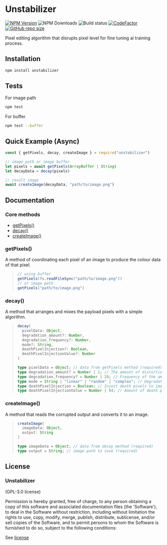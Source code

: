 # Unstabilizer
[![NPM Version](https://img.shields.io/npm/v/unstabilizer)](https://www.npmjs.com/package/unstabilizer)
![NPM Downloads](https://img.shields.io/npm/dw/unstabilizer)
![Build status](https://ci.appveyor.com/api/projects/status/1kc7mwpib6fh8se4?svg=true)
[![CodeFactor](https://www.codefactor.io/repository/github/phaticusthiccy/unstabilizer/badge)](https://www.codefactor.io/repository/github/phaticusthiccy/unstabilizer)
[![GitHub repo size](https://img.shields.io/github/repo-size/phaticusthiccy/Unstabilizer?label=size)](https://github.com/phaticusthiccy/Unstabilizer)

Pixel editing algorithm that disrupts pixel level for fine tuning ai training process.
 
## Installation
```bash
npm install unstabilizer
```
## Tests
For image path 
```bash
npm test
```
For buffer
```bash
npm test --buffer
```

## Quick Example (Async)
```javascript
const { getPixels, decay, createImage } = require("unstabilizer")

// image path or image buffer
let pixels = await getPixels(ArrayBuffer | String) 
let decayData = decay(pixels)

// result image
await createImage(decayData, "path/to/image.png")
```

## Documentation
### Core methods

* [getPixels()](#getpixels)
* [decay()](#decay)
* [createImage()](#createimage)

### getPixels()
A method of coordinating each pixel of an image to produce the colour data of that pixel.

> ```js
> // using buffer
> getPixels(fs.readFileSync("path/to/image.png"))
> // or image path
> getPixels("path/to/image.png")
> ```

### decay()
A method that arranges and mixes the payload pixels with a simple algorithm.

> ```ts
> decay(
>   pixelData: Object,
>   degradation_amount?: Number,
>   degradation_frequency?: Number,
>   mode?: String,
>   deathPixelInjection?: Boolean,
>   deathPixelInjectionValue?: Number
> )
> 
> type pixelData = Object; // data from getPixels method (required)
> type degradation_amount? = Number | 1; // The amount of distortion to add to the image (default 1) (min 1 - max 5) 
> type degradation_frequency? = Number | 20; // Frequency of the amount of distortion to be added to the image (default 20) (min 8 - max 64)
> type mode = String | "linear" | "random" | "complex"; // Degradation mode (default "linear")
> type deathPixelInjection = Boolean; // Inject death pixels to image (default true)
> type deathPixelInjectionValue = Number | 64; // Amount of death pixel to add (default 64) (min 1 - max 64)
> ```

### createImage()
A method that reads the corrupted output and converts it to an image.

> ```ts
> createImage(
>   imageData: Object,
>   output: String
> )
>
> type imageData = Object; // data from decay method (required)
> type output = String; // image path to save (required)
> ```


## License

### Unstabilizer

(GPL-3.0 license)

Permission is hereby granted, free of charge, to any person obtaining a copy of this software and associated documentation files (the 'Software'), to deal in the Software without restriction, including without limitation the rights to use, copy, modify, merge, publish, distribute, sublicense, and/or sell copies of the Software, and to permit persons to whom the Software is furnished to do so, subject to the following conditions:

See [license](./LICENSE)
